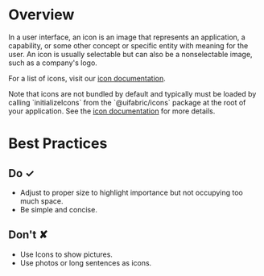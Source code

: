 # Overview
In a user interface, an icon is an image that represents an application, a capability, or some other concept or specific entity with meaning for the user. An icon is usually selectable but can also be a nonselectable image, such as a company&#39;s logo.

For a list of icons, visit our [icon documentation](#&#x2F;styles&#x2F;web&#x2F;icons).

Note that icons are not bundled by default and typically must be loaded by calling &#x60;initializeIcons&#x60; from the &#x60;@uifabric&#x2F;icons&#x60; package at the root of your application. See the [icon documentation](#&#x2F;styles&#x2F;web&#x2F;icons#fabric-react) for more details.



# Best Practices

## Do &#10003;
- Adjust to proper size to highlight importance but not occupying too much space.
- Be simple and concise.

## Don't &#10008;
- Use Icons to show pictures.
- Use photos or long sentences as icons.